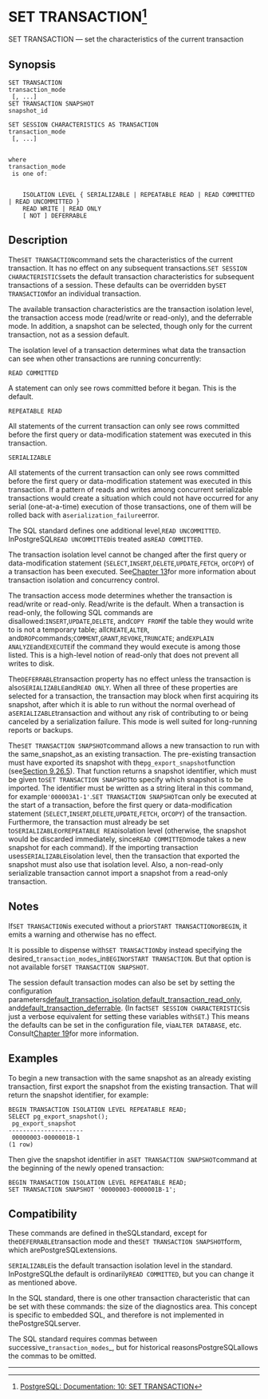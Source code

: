 # SET TRANSACTION[^1]

SET TRANSACTION — set the characteristics of the current transaction

## Synopsis

```
SET TRANSACTION 
transaction_mode
 [, ...]
SET TRANSACTION SNAPSHOT 
snapshot_id

SET SESSION CHARACTERISTICS AS TRANSACTION 
transaction_mode
 [, ...]


where 
transaction_mode
 is one of:


    ISOLATION LEVEL { SERIALIZABLE | REPEATABLE READ | READ COMMITTED | READ UNCOMMITTED }
    READ WRITE | READ ONLY
    [ NOT ] DEFERRABLE

```

## Description

The`SET TRANSACTION`command sets the characteristics of the current transaction. It has no effect on any subsequent transactions.`SET SESSION CHARACTERISTICS`sets the default transaction characteristics for subsequent transactions of a session. These defaults can be overridden by`SET TRANSACTION`for an individual transaction.

The available transaction characteristics are the transaction isolation level, the transaction access mode \(read/write or read-only\), and the deferrable mode. In addition, a snapshot can be selected, though only for the current transaction, not as a session default.

The isolation level of a transaction determines what data the transaction can see when other transactions are running concurrently:

`READ COMMITTED`

A statement can only see rows committed before it began. This is the default.

`REPEATABLE READ`

All statements of the current transaction can only see rows committed before the first query or data-modification statement was executed in this transaction.

`SERIALIZABLE`

All statements of the current transaction can only see rows committed before the first query or data-modification statement was executed in this transaction. If a pattern of reads and writes among concurrent serializable transactions would create a situation which could not have occurred for any serial \(one-at-a-time\) execution of those transactions, one of them will be rolled back with a`serialization_failure`error.

The SQL standard defines one additional level,`READ UNCOMMITTED`. InPostgreSQL`READ UNCOMMITTED`is treated as`READ COMMITTED`.

The transaction isolation level cannot be changed after the first query or data-modification statement \(`SELECT`,`INSERT`,`DELETE`,`UPDATE`,`FETCH`, or`COPY`\) of a transaction has been executed. See[Chapter 13](https://www.postgresql.org/docs/10/static/mvcc.html)for more information about transaction isolation and concurrency control.

The transaction access mode determines whether the transaction is read/write or read-only. Read/write is the default. When a transaction is read-only, the following SQL commands are disallowed:`INSERT`,`UPDATE`,`DELETE`, and`COPY FROM`if the table they would write to is not a temporary table; all`CREATE`,`ALTER`, and`DROP`commands;`COMMENT`,`GRANT`,`REVOKE`,`TRUNCATE`; and`EXPLAIN ANALYZE`and`EXECUTE`if the command they would execute is among those listed. This is a high-level notion of read-only that does not prevent all writes to disk.

The`DEFERRABLE`transaction property has no effect unless the transaction is also`SERIALIZABLE`and`READ ONLY`. When all three of these properties are selected for a transaction, the transaction may block when first acquiring its snapshot, after which it is able to run without the normal overhead of a`SERIALIZABLE`transaction and without any risk of contributing to or being canceled by a serialization failure. This mode is well suited for long-running reports or backups.

The`SET TRANSACTION SNAPSHOT`command allows a new transaction to run with the same_snapshot_as an existing transaction. The pre-existing transaction must have exported its snapshot with the`pg_export_snapshot`function \(see[Section 9.26.5](https://www.postgresql.org/docs/10/static/functions-admin.html#FUNCTIONS-SNAPSHOT-SYNCHRONIZATION)\). That function returns a snapshot identifier, which must be given to`SET TRANSACTION SNAPSHOT`to specify which snapshot is to be imported. The identifier must be written as a string literal in this command, for example`'000003A1-1'`.`SET TRANSACTION SNAPSHOT`can only be executed at the start of a transaction, before the first query or data-modification statement \(`SELECT`,`INSERT`,`DELETE`,`UPDATE`,`FETCH`, or`COPY`\) of the transaction. Furthermore, the transaction must already be set to`SERIALIZABLE`or`REPEATABLE READ`isolation level \(otherwise, the snapshot would be discarded immediately, since`READ COMMITTED`mode takes a new snapshot for each command\). If the importing transaction uses`SERIALIZABLE`isolation level, then the transaction that exported the snapshot must also use that isolation level. Also, a non-read-only serializable transaction cannot import a snapshot from a read-only transaction.

## Notes

If`SET TRANSACTION`is executed without a prior`START TRANSACTION`or`BEGIN`, it emits a warning and otherwise has no effect.

It is possible to dispense with`SET TRANSACTION`by instead specifying the desired_`transaction_modes`_in`BEGIN`or`START TRANSACTION`. But that option is not available for`SET TRANSACTION SNAPSHOT`.

The session default transaction modes can also be set by setting the configuration parameters[default\_transaction\_isolation](https://www.postgresql.org/docs/10/static/runtime-config-client.html#GUC-DEFAULT-TRANSACTION-ISOLATION),[default\_transaction\_read\_only](https://www.postgresql.org/docs/10/static/runtime-config-client.html#GUC-DEFAULT-TRANSACTION-READ-ONLY), and[default\_transaction\_deferrable](https://www.postgresql.org/docs/10/static/runtime-config-client.html#GUC-DEFAULT-TRANSACTION-DEFERRABLE). \(In fact`SET SESSION CHARACTERISTICS`is just a verbose equivalent for setting these variables with`SET`.\) This means the defaults can be set in the configuration file, via`ALTER DATABASE`, etc. Consult[Chapter 19](https://www.postgresql.org/docs/10/static/runtime-config.html)for more information.

## Examples

To begin a new transaction with the same snapshot as an already existing transaction, first export the snapshot from the existing transaction. That will return the snapshot identifier, for example:

```
BEGIN TRANSACTION ISOLATION LEVEL REPEATABLE READ;
SELECT pg_export_snapshot();
 pg_export_snapshot
---------------------
 00000003-0000001B-1
(1 row)

```

Then give the snapshot identifier in a`SET TRANSACTION SNAPSHOT`command at the beginning of the newly opened transaction:

```
BEGIN TRANSACTION ISOLATION LEVEL REPEATABLE READ;
SET TRANSACTION SNAPSHOT '00000003-0000001B-1';

```

## Compatibility

These commands are defined in theSQLstandard, except for the`DEFERRABLE`transaction mode and the`SET TRANSACTION SNAPSHOT`form, which arePostgreSQLextensions.

`SERIALIZABLE`is the default transaction isolation level in the standard. InPostgreSQLthe default is ordinarily`READ COMMITTED`, but you can change it as mentioned above.

In the SQL standard, there is one other transaction characteristic that can be set with these commands: the size of the diagnostics area. This concept is specific to embedded SQL, and therefore is not implemented in thePostgreSQLserver.

The SQL standard requires commas between successive_`transaction_modes`_, but for historical reasonsPostgreSQLallows the commas to be omitted.

---



[^1]:  [PostgreSQL: Documentation: 10: SET TRANSACTION](https://www.postgresql.org/docs/10/static/sql-set-transaction.html)


